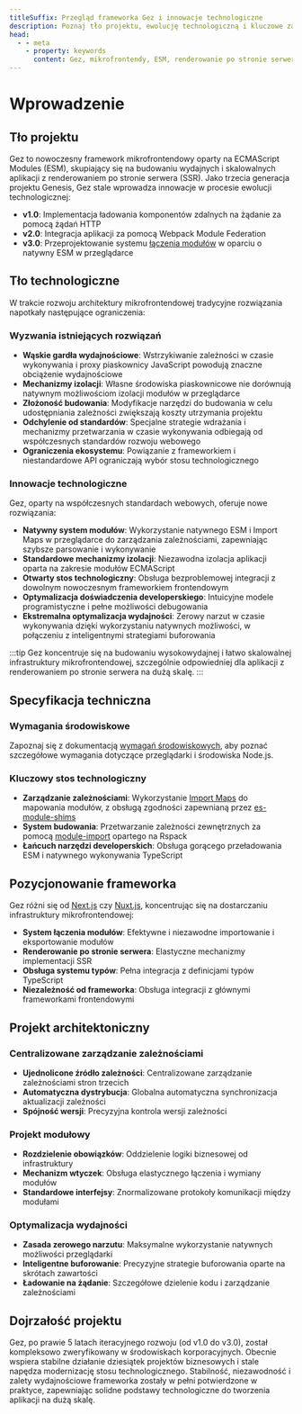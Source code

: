 ```yaml
---
titleSuffix: Przegląd frameworka Gez i innowacje technologiczne
description: Poznaj tło projektu, ewolucję technologiczną i kluczowe zalety frameworka Gez, rozwiązania do nowoczesnego renderowania po stronie serwera opartego na ESM.
head:
  - - meta
    - property: keywords
      content: Gez, mikrofrontendy, ESM, renderowanie po stronie serwera, SSR, innowacje technologiczne, federacja modułów
---
```


# Wprowadzenie

## Tło projektu
Gez to nowoczesny framework mikrofrontendowy oparty na ECMAScript Modules (ESM), skupiający się na budowaniu wydajnych i skalowalnych aplikacji z renderowaniem po stronie serwera (SSR). Jako trzecia generacja projektu Genesis, Gez stale wprowadza innowacje w procesie ewolucji technologicznej:

- **v1.0**: Implementacja ładowania komponentów zdalnych na żądanie za pomocą żądań HTTP
- **v2.0**: Integracja aplikacji za pomocą Webpack Module Federation
- **v3.0**: Przeprojektowanie systemu [łączenia modułów](/guide/essentials/module-link) w oparciu o natywny ESM w przeglądarce

## Tło technologiczne
W trakcie rozwoju architektury mikrofrontendowej tradycyjne rozwiązania napotkały następujące ograniczenia:

### Wyzwania istniejących rozwiązań
- **Wąskie gardła wydajnościowe**: Wstrzykiwanie zależności w czasie wykonywania i proxy piaskownicy JavaScript powodują znaczne obciążenie wydajnościowe
- **Mechanizmy izolacji**: Własne środowiska piaskownicowe nie dorównują natywnym możliwościom izolacji modułów w przeglądarce
- **Złożoność budowania**: Modyfikacje narzędzi do budowania w celu udostępniania zależności zwiększają koszty utrzymania projektu
- **Odchylenie od standardów**: Specjalne strategie wdrażania i mechanizmy przetwarzania w czasie wykonywania odbiegają od współczesnych standardów rozwoju webowego
- **Ograniczenia ekosystemu**: Powiązanie z frameworkiem i niestandardowe API ograniczają wybór stosu technologicznego

### Innowacje technologiczne
Gez, oparty na współczesnych standardach webowych, oferuje nowe rozwiązania:

- **Natywny system modułów**: Wykorzystanie natywnego ESM i Import Maps w przeglądarce do zarządzania zależnościami, zapewniając szybsze parsowanie i wykonywanie
- **Standardowe mechanizmy izolacji**: Niezawodna izolacja aplikacji oparta na zakresie modułów ECMAScript
- **Otwarty stos technologiczny**: Obsługa bezproblemowej integracji z dowolnym nowoczesnym frameworkiem frontendowym
- **Optymalizacja doświadczenia developerskiego**: Intuicyjne modele programistyczne i pełne możliwości debugowania
- **Ekstremalna optymalizacja wydajności**: Zerowy narzut w czasie wykonywania dzięki wykorzystaniu natywnych możliwości, w połączeniu z inteligentnymi strategiami buforowania

:::tip
Gez koncentruje się na budowaniu wysokowydajnej i łatwo skalowalnej infrastruktury mikrofrontendowej, szczególnie odpowiedniej dla aplikacji z renderowaniem po stronie serwera na dużą skalę.
:::

## Specyfikacja techniczna

### Wymagania środowiskowe
Zapoznaj się z dokumentacją [wymagań środowiskowych](/guide/start/environment), aby poznać szczegółowe wymagania dotyczące przeglądarki i środowiska Node.js.

### Kluczowy stos technologiczny
- **Zarządzanie zależnościami**: Wykorzystanie [Import Maps](https://caniuse.com/?search=import%20map) do mapowania modułów, z obsługą zgodności zapewnianą przez [es-module-shims](https://github.com/guybedford/es-module-shims)
- **System budowania**: Przetwarzanie zależności zewnętrznych za pomocą [module-import](https://rspack.dev/config/externals#externalstypemodule-import) opartego na Rspack
- **Łańcuch narzędzi developerskich**: Obsługa gorącego przeładowania ESM i natywnego wykonywania TypeScript

## Pozycjonowanie frameworka
Gez różni się od [Next.js](https://nextjs.org) czy [Nuxt.js](https://nuxt.com/), koncentrując się na dostarczaniu infrastruktury mikrofrontendowej:

- **System łączenia modułów**: Efektywne i niezawodne importowanie i eksportowanie modułów
- **Renderowanie po stronie serwera**: Elastyczne mechanizmy implementacji SSR
- **Obsługa systemu typów**: Pełna integracja z definicjami typów TypeScript
- **Niezależność od frameworka**: Obsługa integracji z głównymi frameworkami frontendowymi

## Projekt architektoniczny

### Centralizowane zarządzanie zależnościami
- **Ujednolicone źródło zależności**: Centralizowane zarządzanie zależnościami stron trzecich
- **Automatyczna dystrybucja**: Globalna automatyczna synchronizacja aktualizacji zależności
- **Spójność wersji**: Precyzyjna kontrola wersji zależności

### Projekt modułowy
- **Rozdzielenie obowiązków**: Oddzielenie logiki biznesowej od infrastruktury
- **Mechanizm wtyczek**: Obsługa elastycznego łączenia i wymiany modułów
- **Standardowe interfejsy**: Znormalizowane protokoły komunikacji między modułami

### Optymalizacja wydajności
- **Zasada zerowego narzutu**: Maksymalne wykorzystanie natywnych możliwości przeglądarki
- **Inteligentne buforowanie**: Precyzyjne strategie buforowania oparte na skrótach zawartości
- **Ładowanie na żądanie**: Szczegółowe dzielenie kodu i zarządzanie zależnościami

## Dojrzałość projektu
Gez, po prawie 5 latach iteracyjnego rozwoju (od v1.0 do v3.0), został kompleksowo zweryfikowany w środowiskach korporacyjnych. Obecnie wspiera stabilne działanie dziesiątek projektów biznesowych i stale napędza modernizację stosu technologicznego. Stabilność, niezawodność i zalety wydajnościowe frameworka zostały w pełni potwierdzone w praktyce, zapewniając solidne podstawy technologiczne do tworzenia aplikacji na dużą skalę.